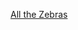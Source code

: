 [All the Zebras](https://www.google.com/search?rlz=1C1SQJL_enUS782US782&biw=1280&bih=610&tbm=isch&sa=1&ei=NBPrW6HYIo3L_Qaj2LzACw&q=zebra&oq=zebra&gs_l=img.3...0.0..348363...0.0..0.0.0.......1......gws-wiz-img.AQROIsjNQpw)
